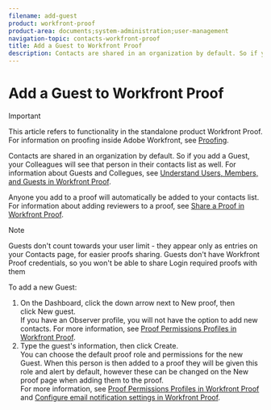```yaml
---
filename: add-guest
product: workfront-proof
product-area: documents;system-administration;user-management
navigation-topic: contacts-workfront-proof
title: Add a Guest to Workfront Proof
description: Contacts are shared in an organization by default. So if you add a Guest, your Colleagues will see that person in their contacts list as well. For information about Guests and Collegues, see Understand Users, Members, and Guests in Workfront Proof.
---
```


# Add a Guest to Workfront Proof

>[!IMPORTANT]
>
>This article refers to functionality in the standalone product Workfront Proof. For information on proofing inside Adobe Workfront, see [Proofing](../../../review-and-approve-work/proofing/proofing.md).

Contacts are shared in an organization by default. So if you add a Guest, your Colleagues will see that person in their contacts list as well. For information about Guests and Collegues, see [Understand Users, Members, and Guests in Workfront Proof](../../../workfront-proof/wp-mnguserscontacts/contacts/use-members-guests.md).

Anyone you add to a proof will automatically be added to your contacts list. For information about adding reviewers to a proof, see [Share a Proof in Workfront Proof](../../../workfront-proof/wp-work-proofsfiles/share-proofs-and-files/share-proof.md).

>[!NOTE]
>
>Guests don't count towards your user limit - they appear only as entries on your Contacts page, for easier proofs sharing. Guests don't have Workfront Proof credentials, so you won't be able to share Login required proofs with them

To add a new Guest:

<ol> 
 <li value="1">On the Dashboard, click the down arrow next to&nbsp;<span class="bold">New proof</span>, then click&nbsp;<span class="bold">New guest</span>.</li> <note type="note">
  If you have an Observer profile, you will not have the option to add new contacts. For more information, see 
  <a href="../../../workfront-proof/wp-acct-admin/account-settings/proof-perm-profiles-in-wp.md" class="MCXref xref" xrefformat="{para}">Proof Permissions Profiles in Workfront Proof</a>.
 </note> 
 <li value="2">Type the guest's information, then click <span class="bold">Create.<br></span>You can choose the default proof role and permissions&nbsp;for the new Guest. When this person is then added to a proof they will be given this role and alert by default, however these can be changed on the New proof page when adding them to the proof. <br>For more information, see <a href="../../../workfront-proof/wp-acct-admin/account-settings/proof-perm-profiles-in-wp.md" class="MCXref xref" xrefformat="{para}">Proof Permissions Profiles in Workfront Proof</a> and <a href="../../../workfront-proof/wp-emailsntfctns/email-alerts/config-email-notification-settings-wp.md" class="MCXref xref" xrefformat="{para}">Configure email notification settings in Workfront Proof</a>.</li> 
</ol>


